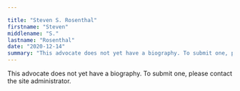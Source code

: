 ```yaml
---

title: "Steven S. Rosenthal"
firstname: "Steven"
middlename: "S."
lastname: "Rosenthal"
date: "2020-12-14"
summary: "This advocate does not yet have a biography. To submit one, please contact the site administrator."
---
```

This advocate does not yet have a biography. To submit one, please contact the site administrator.


